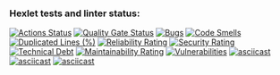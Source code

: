 ### Hexlet tests and linter status:
[![Actions Status](https://github.com/christina-migina/python-project-49/actions/workflows/hexlet-check.yml/badge.svg)](https://github.com/christina-migina/python-project-49/actions)
[![Quality Gate Status](https://sonarcloud.io/api/project_badges/measure?project=christina-migina_python-project-49&metric=alert_status)](https://sonarcloud.io/summary/new_code?id=christina-migina_python-project-49)
[![Bugs](https://sonarcloud.io/api/project_badges/measure?project=christina-migina_python-project-49&metric=bugs)](https://sonarcloud.io/summary/new_code?id=christina-migina_python-project-49)
[![Code Smells](https://sonarcloud.io/api/project_badges/measure?project=christina-migina_python-project-49&metric=code_smells)](https://sonarcloud.io/summary/new_code?id=christina-migina_python-project-49)
[![Duplicated Lines (%)](https://sonarcloud.io/api/project_badges/measure?project=christina-migina_python-project-49&metric=duplicated_lines_density)](https://sonarcloud.io/summary/new_code?id=christina-migina_python-project-49)
[![Reliability Rating](https://sonarcloud.io/api/project_badges/measure?project=christina-migina_python-project-49&metric=reliability_rating)](https://sonarcloud.io/summary/new_code?id=christina-migina_python-project-49)
[![Security Rating](https://sonarcloud.io/api/project_badges/measure?project=christina-migina_python-project-49&metric=security_rating)](https://sonarcloud.io/summary/new_code?id=christina-migina_python-project-49)
[![Technical Debt](https://sonarcloud.io/api/project_badges/measure?project=christina-migina_python-project-49&metric=sqale_index)](https://sonarcloud.io/summary/new_code?id=christina-migina_python-project-49)
[![Maintainability Rating](https://sonarcloud.io/api/project_badges/measure?project=christina-migina_python-project-49&metric=sqale_rating)](https://sonarcloud.io/summary/new_code?id=christina-migina_python-project-49)
[![Vulnerabilities](https://sonarcloud.io/api/project_badges/measure?project=christina-migina_python-project-49&metric=vulnerabilities)](https://sonarcloud.io/summary/new_code?id=christina-migina_python-project-49)
[![asciicast](https://asciinema.org/a/dqlc47TG45Mjvhlnt4l69RJHl.svg)](https://asciinema.org/a/dqlc47TG45Mjvhlnt4l69RJHl)
[![asciicast](https://asciinema.org/a/ZeaNU51OhcVXJ9jmuVqdBsEDe.svg)](https://asciinema.org/a/ZeaNU51OhcVXJ9jmuVqdBsEDe)
[![asciicast](https://asciinema.org/a/XyGhHi1nw0iLVmzlVoTQboC87.svg)](https://asciinema.org/a/XyGhHi1nw0iLVmzlVoTQboC87)
